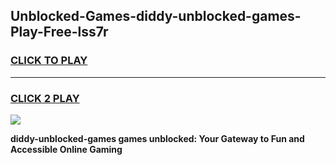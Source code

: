 
## Unblocked-Games-diddy-unblocked-games-Play-Free-lss7r
<h3>
<a href="https://premium76.site?title=diddy-unblocked-games&ref=18A">CLICK TO PLAY</a></h3>
<hr>

<h3>
<a href="https://premium76.site?title=diddy-unblocked-games&ref=18A">CLICK 2 PLAY</a>
  
</h3>

<a href="https://premium76.site?title=diddy-unblocked-games&ref=18A"><img src="https://clearcache.store/games.png"></a>


**diddy-unblocked-games games unblocked: Your Gateway to Fun and Accessible Online Gaming**
